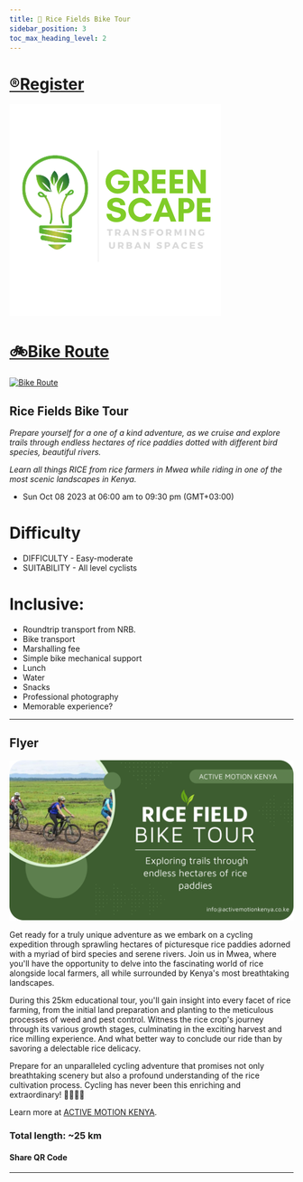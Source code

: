 ```yaml
---
title: 📅 Rice Fields Bike Tour
sidebar_position: 3
toc_max_heading_level: 2
---
```


<a href="https://allevents.in/nairobi/rice-fields-bike-tour/200025203821303">
  <h1>®️Register</h1>
  <img src="https://github.com/jannelson36/GreenScape/blob/main/static/logo.png?raw=true" />
</a>


# [🚲Bike Route](https://www.google.com/maps/d/u/0/edit?mid=1Tm1HHeoY_Yws7NLA9OWlDYVLSnjNwHM&usp=sharing)
[![Bike Route](https://media2.giphy.com/media/QtvEouZBOE8nPn7yFx/giphy.gif?cid=6c09b9529wfor2ostoyw1re3m80eb3h5m0auynnu2clgvggw&rid=giphy.gif&ct=s)](https://www.google.com/maps/dir/40.7197407,-73.9527372/40.7262849,-73.957547/40.7311599,-73.9592878/Oak+St,+Brooklyn,+NY+11222/Domino+Park/203+S+2nd+St,+Brooklyn,+NY+11211/451+Bedford+Ave,+Brooklyn,+NY+11249/Sunshine+Community+Garden/Powers+Street+Garden/266+Skillman+Ave,+Brooklyn,+NY+11211/@40.7255454,-73.9563424,16.57z/data=!4m52!4m51!1m5!3m4!1m2!1d-73.9573578!2d40.7262791!3s0x89c259423a47ee6d:0x7392460bb6f67f3b!1m0!1m0!1m5!1m1!1s0x89c25941edb7a901:0xa156ad5775286ba8!2m2!1d-73.9572458!2d40.7277625!1m5!1m1!1s0x89c25941934bb85f:0x486aa5dc8e5c1416!2m2!1d-73.967851!2d40.7148803!1m5!1m1!1s0x89c2595ffe01a095:0xaa2f7d03ffd1b890!2m2!1d-73.959448!2d40.712489!1m5!1m1!1s0x89c25bdc1ef770cb:0x7e563a27a596cec0!2m2!1d-73.9640274!2d40.7077706!1m5!1m1!1s0x89c25bfc777738d3:0xbc266755fc2cce1d!2m2!1d-73.9440187!2d40.705274!1m5!1m1!1s0x89c25954449f5bf7:0xbd7f445ad60ec4ea!2m2!1d-73.939702!2d40.7126925!1m5!1m1!1s0x89c25953b8e70ba7:0x65d1415c732b5925!2m2!1d-73.940299!2d40.7162142!3e1)


## Rice Fields Bike Tour

_Prepare yourself for a one of a kind adventure, as we cruise and explore trails through endless hectares of rice paddies dotted with different bird species, beautiful rivers._  

_Learn all things RICE from rice farmers in Mwea while riding in one of the most scenic landscapes in Kenya._

- Sun Oct 08 2023 at 06:00 am to 09:30 pm (GMT+03:00)

# Difficulty

- DIFFICULTY - Easy-moderate
- SUITABILITY - All level cyclists

# Inclusive:
- Roundtrip transport from NRB.
- Bike transport
- Marshalling fee
- Simple bike mechanical support
- Lunch
- Water
- Snacks
- Professional photography
- Memorable experience?

---


## Flyer
![Rice fields bike tour](https://github.com/jannelson36/GreenScape/blob/main/static/bike%20tour.png?raw=true)

Get ready for a truly unique adventure as we embark on a cycling expedition through sprawling hectares of picturesque rice paddies adorned with a myriad of bird species and serene rivers. Join us in Mwea, where you'll have the opportunity to delve into the fascinating world of rice alongside local farmers, all while surrounded by Kenya's most breathtaking landscapes.

During this 25km educational tour, you'll gain insight into every facet of rice farming, from the initial land preparation and planting to the meticulous processes of weed and pest control. Witness the rice crop's journey through its various growth stages, culminating in the exciting harvest and rice milling experience. And what better way to conclude our ride than by savoring a delectable rice delicacy.

Prepare for an unparalleled cycling adventure that promises not only breathtaking scenery but also a profound understanding of the rice cultivation process. Cycling has never been this enriching and extraordinary! 🚴‍♂️🌾🌟

Learn more at [ACTIVE MOTION KENYA](https://allevents.in/nairobi/rice-fields-bike-tour/200025203821303).

### Total length: ~25 km
#### Share QR Code
---
